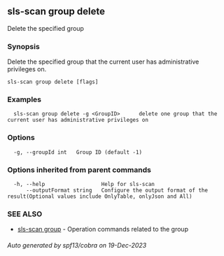 ## sls-scan group delete

Delete the specified group

### Synopsis

Delete the specified group that the current user has administrative privileges on.

```
sls-scan group delete [flags]
```

### Examples

```
  sls-scan group delete -g <GroupID>      delete one group that the current user has administrative privileges on
```

### Options

```
  -g, --groupId int   Group ID (default -1)
```

### Options inherited from parent commands

```
  -h, --help                  Help for sls-scan
      --outputFormat string   Configure the output format of the result(Optional values include OnlyTable, onlyJson and All)
```

### SEE ALSO

* [sls-scan group](sls-scan_group.md)	 - Operation commands related to the group

###### Auto generated by spf13/cobra on 19-Dec-2023
